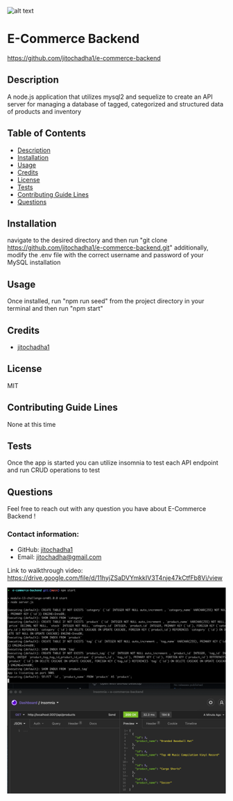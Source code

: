 ![alt text](https://img.icons8.com/material-sharp/2x/software-license.png)
# E-Commerce Backend

https://github.com/jitochadha1/e-commerce-backend
## Description
A node.js application that utilizes mysql2 and sequelize to create an API server for managing a database of tagged, categorized and structured data of products and inventory

## Table of Contents
- [Description](#description)
- [Installation](#installation)
- [Usage](#usage)
- [Credits](#credits)
- [License](#license)
- [Tests](#tests)
- [Contributing Guide Lines](#contributing)
- [Questions](#questions)

## Installation
navigate to the desired directory and then run "git clone https://github.com/jitochadha1/e-commerce-backend.git" additionally, modify the .env file with the correct username and password of your MySQL installation
## Usage
Once installed, run "npm run seed" from the project directory in your terminal and then run "npm start"
## Credits
- [jitochadha1](https://github.com/jitochadha1)


## License
MIT

## Contributing Guide Lines
None at this time
## Tests
Once the app is started you can utilize insomnia to test each API endpoint and run CRUD operations to test
## Questions
Feel free to reach out with any question you have about E-Commerce Backend !
### Contact information:
- GitHub: [jitochadha1](https://www.github.com/jitochadha1)
- Email: [jitochadha@gmail.com](mailto:jitochadha@gmail.com)

Link to walkthrough video:
https://drive.google.com/file/d/11hyjZSaDVYmkkIV3T4nje47kCtfFb8Vi/view

<img src="Screen Shot 2021-03-22 at 10.24.25 AM.png">
